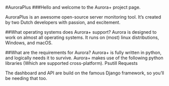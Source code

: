 #AuroraPlus
###Hello and welcome to the Aurora+ project page. 

AuroraPlus is an awesome open-source server monitoring tool. It’s created by two Dutch developers with passion, and excitement. 

##What operating systems does Aurora+ support?
Aurora is designed to work on almost all operating systems. It runs on (most) linux distributions, Windows, and macOS.

##What are the requirements for Aurora?
Aurora+ is fully written in python, and logically needs it to survive.
Aurora+ makes use of the following python libraries (Which are supported cross-platform).
   Psutill
   Requests

The dashboard and API are build on the famous Django framework, so you’ll be needing that too. 

